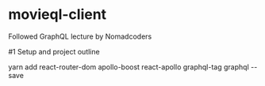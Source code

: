 # movieql-client

Followed GraphQL lecture by Nomadcoders

#1 Setup and project outline

yarn add react-router-dom apollo-boost react-apollo graphql-tag 
graphql --save
